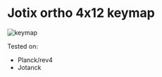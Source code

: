 # Jotix ortho 4x12 keymap

![keymap](https://i.imgur.com/D7Uub2Z.png)

Tested on:

* Planck/rev4
* Jotanck
